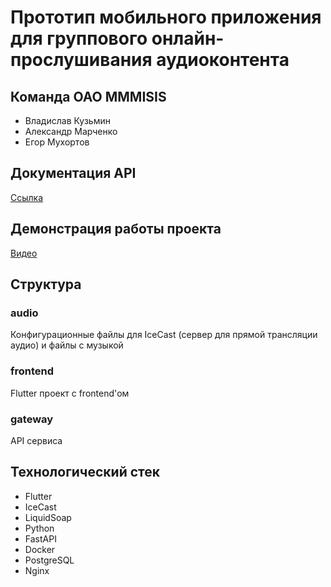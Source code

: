 # Прототип мобильного приложения для группового онлайн-прослушивания аудиоконтента

## Команда OAO MMMISIS
* Владислав Кузьмин
* Александр Марченко
* Егор Мухортов

## Документация API
[Ссылка](http://hackathon.rflx.xyz/docs)

## Демонстрация работы проекта
[Видео]()

## Структура
### audio
Конфигурационные файлы для IceCast (сервер для прямой трансляции аудио) и файлы с музыкой

### frontend
Flutter проект с frontend'ом

### gateway
API сервиса

## Технологический стек
* Flutter
* IceCast
* LiquidSoap
* Python
* FastAPI
* Docker
* PostgreSQL
* Nginx
